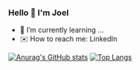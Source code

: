 ### Hello 👋 I'm Joel

- 🌱 I’m currently learning ...
- ✉️ How to reach me: LinkedIn

[![Anurag's GitHub stats](https://github-readme-stats.vercel.app/api?username=joeljtomy)](https://github.com/anuraghazra/github-readme-stats)
[![Top Langs](https://github-readme-stats.vercel.app/api/top-langs/?username=joeljtomy&layout=donut)](https://github.com/anuraghazra/github-readme-stats)

<!--
- 🔭 I’m currently working on ...
- 👯 I’m looking to collaborate on ...
- 🤔 I’m looking for help with ...
- 💬 Ask me about ...
- 😄 Pronouns: ...
- ⚡ Fun fact: ...
-->

